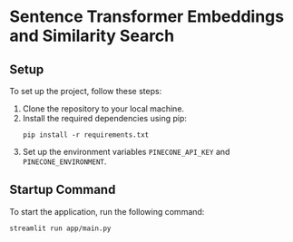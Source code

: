 # Sentence Transformer Embeddings and Similarity Search

## Setup
To set up the project, follow these steps:
1. Clone the repository to your local machine.
2. Install the required dependencies using pip:
   ```
   pip install -r requirements.txt
   ```
3. Set up the environment variables `PINECONE_API_KEY` and `PINECONE_ENVIRONMENT`.

## Startup Command
To start the application, run the following command:
   ```
   streamlit run app/main.py
   ```